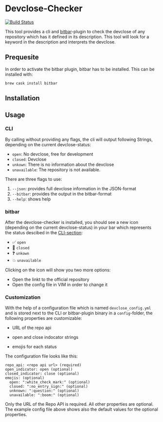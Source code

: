 # Devclose-Checker

[![Build Status](https://travis-ci.org/langered/devclose-checker.svg?branch=master)](https://travis-ci.org/langered/devclose-checker)

This tool provides a cli and [bitbar](https://github.com/matryer/bitbar)-plugin to check the devclose of any repository which has it defined in its description.
This tool will look for a keyword in the description and interprets the devclose.

## Prequesite

In order to activate the bitbar plugin, bitbar has to be installed. This can be
installed with:

`brew cask install bitbar`

## Installation

<!-- For the devclose-checker a homebrew tap exist. This will install CLI and the -->
<!-- bitbar plugin. -->

<!-- Add the homebrew tap by executing: -->

<!-- Install it with: -->

<!-- `bundle install devclose` -->

## Usage

### CLI

By calling without providing any flags, the cli will output following Strings, depending on the current devclose-status:

* `open`: No devclose, free for development
* `closed`: Devclose
* `unkown`: There is no information about the devclose
* `unavailable`: The repository is not available.

There are three flags to use:

1. `--json`: provides full devclose information in the JSON-format
2. `--bitbar`: provides the output in the bitbar-format
3. `--help`: shows help

### bitbar

After the devclose-checker is installed, you should see a new icon (depending on the current devclose-status) in your bar which represents the status descibed in the [CLI-section](#CLI):

* :white_check_mark: `open`
* :no_entry_sign: `closed`
* :question: `unkown`
* :boom: `unavailable`

Clicking on the icon will show you two more options:

* Open the linkt to the official repository
* Open the config file in VIM in order to change it

### Customization

With the help of a configuration file which is named `devclose_config.yml` and
is stored next to the CLI or bitbar-plugin binary in a `config`-folder, the following properties are
customizable:

* URL of the repo api

* open and close indocator strings

* emojis for each status

The configuration file looks like this:

```
repo_api: <repo api url> (required)
open_indicator: open (optional)
closed_indicator: close (optional)
emojis: (optional)
  open: ":white_check_mark:" (optional)
  closed: ":no_entry_sign:" (optional)
  unknown: ":question:" (optional)
  unavailable: ":boom:" (optional)
```

Only the URL of the Repo API is required. All other properties are optional. The
example config file above shows also the default values for the optional
properties.
